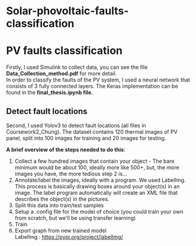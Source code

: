 # Solar-phovoltaic-faults-classification
# PV faults classification
Firstly, I used Simulink to collect data, you can see the file  **Data_Collection_method.pdf** for more detail.\
In order to classify the faults of the PV system, I used a neural network that consists of 3 fully connected layers. The Keras implementation can be found in the **final_thesis.ipynb file.**
## Detect fault locations
Second, I used Yolov3 to detect fault locations (all files in Coursework2_Chung). The dataset contains 120 thermal images of PV panel, split into 100 images for training and 20 images for testing.

**A brief overview of the steps needed to do this**:
  1. Collect a few hundred images that contain your object - The bare minimum would be about 100, ideally more like 500+, but, the more images you have, the more tedious step 2 is...
  2. Annotate/label the images, ideally with a program. We used LabelImg. This process is basically drawing boxes around your object(s) in an image. The label program automatically will create an XML file that describes the object(s) in the pictures.
  3. Split this data into train/test samples
  4. Setup a .config file for the model of choice (you could train your own from scratch, but we'll be using transfer learning)
  5. Train
  6. Export graph from new trained model\
LabelImg : https://pypi.org/project/labelImg/
